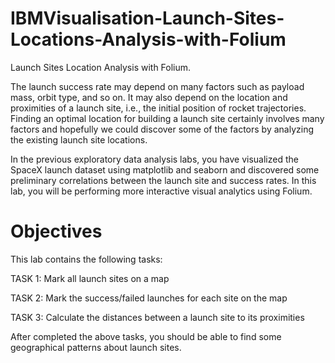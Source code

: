 # IBMVisualisation-Launch-Sites-Locations-Analysis-with-Folium

Launch Sites Location Analysis with Folium.

The launch success rate may depend on many factors such as payload mass, orbit type, and so on. It may also depend on the location and proximities of a launch site, i.e., the initial position of rocket trajectories. Finding an optimal location for building a launch site certainly involves many factors and hopefully we could discover some of the factors by analyzing the existing launch site locations.


In the previous exploratory data analysis labs, you have visualized the SpaceX launch dataset using matplotlib and seaborn and discovered some preliminary correlations between the launch site and success rates. In this lab, you will be performing more interactive visual analytics using Folium.

# Objectives

This lab contains the following tasks:

TASK 1: Mark all launch sites on a map

TASK 2: Mark the success/failed launches for each site on the map

TASK 3: Calculate the distances between a launch site to its proximities

After completed the above tasks, you should be able to find some geographical patterns about launch sites.
